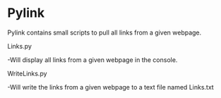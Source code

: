 # Pylink
Pylink contains small scripts to pull all links from a given webpage. 



Links.py

-Will display all links from a given webpage in the console.



WriteLinks.py

-Will write the links from a given webpage to a text file named Links.txt


